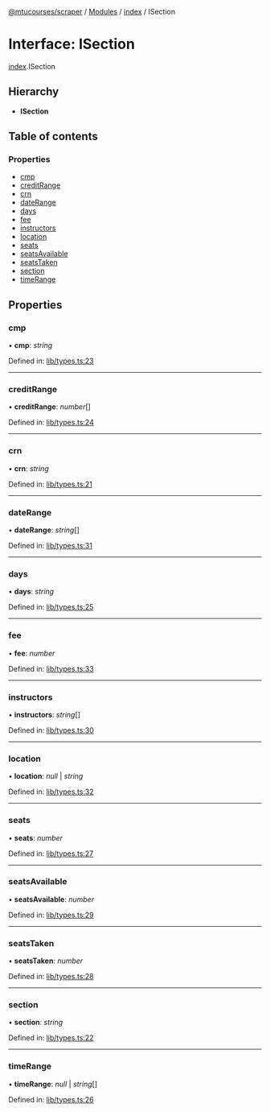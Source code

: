 [@mtucourses/scraper](../README.md) / [Modules](../modules.md) / [index](../modules/index.md) / ISection

# Interface: ISection

[index](../modules/index.md).ISection

## Hierarchy

* **ISection**

## Table of contents

### Properties

- [cmp](index.isection.md#cmp)
- [creditRange](index.isection.md#creditrange)
- [crn](index.isection.md#crn)
- [dateRange](index.isection.md#daterange)
- [days](index.isection.md#days)
- [fee](index.isection.md#fee)
- [instructors](index.isection.md#instructors)
- [location](index.isection.md#location)
- [seats](index.isection.md#seats)
- [seatsAvailable](index.isection.md#seatsavailable)
- [seatsTaken](index.isection.md#seatstaken)
- [section](index.isection.md#section)
- [timeRange](index.isection.md#timerange)

## Properties

### cmp

• **cmp**: *string*

Defined in: [lib/types.ts:23](https://github.com/Michigan-Tech-Courses/scrapper/blob/033d2f5/src/lib/types.ts#L23)

___

### creditRange

• **creditRange**: *number*[]

Defined in: [lib/types.ts:24](https://github.com/Michigan-Tech-Courses/scrapper/blob/033d2f5/src/lib/types.ts#L24)

___

### crn

• **crn**: *string*

Defined in: [lib/types.ts:21](https://github.com/Michigan-Tech-Courses/scrapper/blob/033d2f5/src/lib/types.ts#L21)

___

### dateRange

• **dateRange**: *string*[]

Defined in: [lib/types.ts:31](https://github.com/Michigan-Tech-Courses/scrapper/blob/033d2f5/src/lib/types.ts#L31)

___

### days

• **days**: *string*

Defined in: [lib/types.ts:25](https://github.com/Michigan-Tech-Courses/scrapper/blob/033d2f5/src/lib/types.ts#L25)

___

### fee

• **fee**: *number*

Defined in: [lib/types.ts:33](https://github.com/Michigan-Tech-Courses/scrapper/blob/033d2f5/src/lib/types.ts#L33)

___

### instructors

• **instructors**: *string*[]

Defined in: [lib/types.ts:30](https://github.com/Michigan-Tech-Courses/scrapper/blob/033d2f5/src/lib/types.ts#L30)

___

### location

• **location**: *null* \| *string*

Defined in: [lib/types.ts:32](https://github.com/Michigan-Tech-Courses/scrapper/blob/033d2f5/src/lib/types.ts#L32)

___

### seats

• **seats**: *number*

Defined in: [lib/types.ts:27](https://github.com/Michigan-Tech-Courses/scrapper/blob/033d2f5/src/lib/types.ts#L27)

___

### seatsAvailable

• **seatsAvailable**: *number*

Defined in: [lib/types.ts:29](https://github.com/Michigan-Tech-Courses/scrapper/blob/033d2f5/src/lib/types.ts#L29)

___

### seatsTaken

• **seatsTaken**: *number*

Defined in: [lib/types.ts:28](https://github.com/Michigan-Tech-Courses/scrapper/blob/033d2f5/src/lib/types.ts#L28)

___

### section

• **section**: *string*

Defined in: [lib/types.ts:22](https://github.com/Michigan-Tech-Courses/scrapper/blob/033d2f5/src/lib/types.ts#L22)

___

### timeRange

• **timeRange**: *null* \| *string*[]

Defined in: [lib/types.ts:26](https://github.com/Michigan-Tech-Courses/scrapper/blob/033d2f5/src/lib/types.ts#L26)
